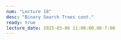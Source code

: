 ```yaml
---
num: "Lecture 18"
desc: "Binary Search Trees cont."
ready: true
lecture_date: 2025-03-06 11:00:00.00-7:00
---
```

